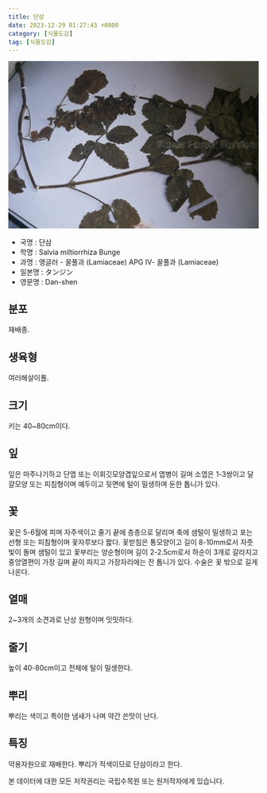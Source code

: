 ```yaml
---
title: 단삼
date: 2023-12-29 01:27:43 +0800
category: [식물도감]
tag: [식물도감]
---
```




![단삼](/assets/img/fileUpload/plants/basic/Labiatae/Salvia/15852/1_th2.JPG)
- 국명 : 단삼
- 학명 : Salvia miltiorrhiza Bunge
- 과명 : 앵글러 - 꿀풀과 (Lamiaceae) APG Ⅳ- 꿀풀과 (Lamiaceae)
- 일본명 : タンジン
- 영문명 : Dan-shen


## 분포
재배종.
## 생육형
여러해살이풀.
## 크기
키는 40~80cm이다.
## 잎
잎은 마주나기하고 단엽 또는 이회깃모양겹잎으로서 엽병이 길며 소엽은 1-3쌍이고 달걀모양 또는 피침형이며 예두이고 뒷면에 털이 밀생하며 둔한 톱니가 있다.
## 꽃
꽃은 5-6월에 피며 자주색이고 줄기 끝에 층층으로 달리며 축에 샘털이 밀생하고 포는 선형 또는 피침형이며 꽃자루보다 짧다. 꽃받침은 통모양이고 길이 8-10mm로서 자줏빛이 돌며 샘털이 있고 꽃부리는 양순형이며 길이 2-2.5cm로서 하순이 3개로 갈라지고 중앙열편이 가장 길며 끝이 파지고 가장자리에는 잔 톱니가 있다. 수술은 꽃 밖으로 길게 나온다.
## 열매
2~3개의 소견과로 난상 원형이며 밋밋하다.
## 줄기
높이 40-80cm이고 전체에 털이 밀생한다.
## 뿌리
뿌리는 색이고 특이한 냄새가 나며 약간 쓴맛이 난다.
## 특징
약용자원으로 재배한다. 뿌리가 적색이므로 단삼이라고 한다.






본 데이터에 대한 모든 저작권리는 국립수목원 또는 원저작자에게 있습니다.
